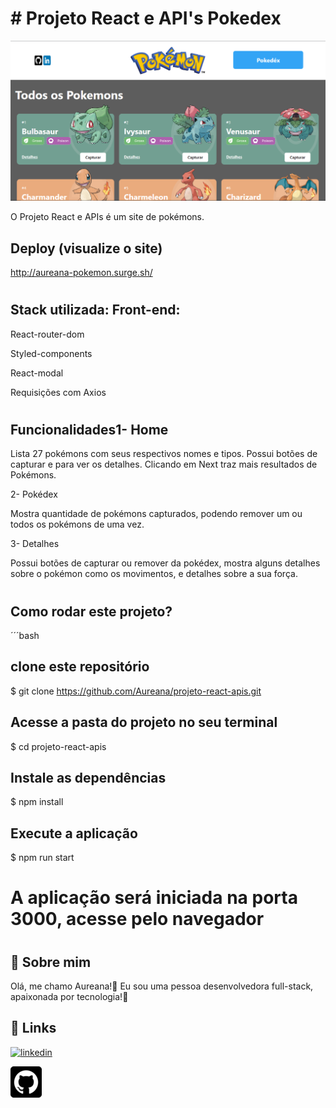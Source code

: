 # # Projeto React e API's Pokedex
![Navigate](./src/imagens/telaHome.png)

O Projeto React e APIs é um site de pokémons.



## Deploy (visualize o site)

http://aureana-pokemon.surge.sh/

#
## Stack utilizada: Front-end: 
React-router-dom

Styled-components

React-modal

Requisições com Axios 
#

## Funcionalidades1- Home

Lista 27 pokémons com seus respectivos nomes e tipos. Possui botões de capturar e para ver os detalhes. Clicando em Next traz mais resultados de Pokémons.

2- Pokédex

Mostra quantidade de pokémons capturados, podendo remover um ou todos os pokémons de uma vez.

3- Detalhes

Possui botões de capturar ou remover da pokédex, mostra alguns detalhes sobre o pokémon como os movimentos, e detalhes sobre a sua força.


#
## Como rodar este projeto?

´´´bash
## clone este repositório
$ git clone https://github.com/Aureana/projeto-react-apis.git

## Acesse a pasta do projeto no seu terminal
$ cd projeto-react-apis

## Instale as dependências
$ npm install

## Execute a aplicação
$ npm run start

# A aplicação será iniciada na porta 3000, acesse pelo navegador


#

#



## 🚀 Sobre mim
 Olá, me chamo Aureana!👋 Eu sou uma pessoa desenvolvedora full-stack, apaixonada por tecnologia!💖



## 🔗 Links

[![linkedin](https://img.shields.io/badge/linkedin-0A66C2?style=for-the-badge&logo=linkedin&logoColor=white)](https://www.linkedin.com/in/aureana-santos-a7091b21b)

[![GitHub](./src/imagens/github22.png)](https://github.com/Aureana)
